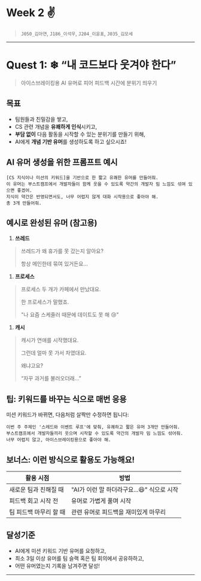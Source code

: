 # Week 2 ✌

> `J050_김아연`, `J186_이석우`, `J204_이윤표`, `J035_김모세`

---

# Quest 1: ❄ “내 코드보다 웃겨야 한다”

> 아이스브레이킹용 AI 유머로 피어 피드백 시간에 분위기 띄우기
> 

## 목표

- 팀원들과 친밀감을 쌓고,
- CS 관련 개념을 **유쾌하게 인식**시키고,
- **부담 없이** 다음 활동을 시작할 수 있는 분위기를 만들기 위해,
- AI에게 **개념 기반 유머**를 생성하도록 하고 싶으시죠!

## AI 유머 생성을 위한 프롬프트 예시

```
[CS 지식이나 미션의 키워드]을 기반으로 한 짧고 유쾌한 유머를 만들어줘. 
이 유머는 부스트캠프에서 개발자들이 함께 웃을 수 있도록 약간의 개발자 밈 느낌도 섞여 있으면 좋겠어. 
지식이 약간은 반영되면서도, 너무 어렵지 않게 대화 시작용으로 좋아야 해. 
총 3개 만들어줘.
```

## 예시로 완성된 유머 (참고용)

1. **쓰레드**

> 쓰레드가 왜 휴가를 못 갔는지 알아요?
> 
> 
> 항상 메인한테 묶여 있거든요...
> 
1. **프로세스**

> 프로세스 두 개가 카페에서 만났대요.
> 
> 
> 한 프로세스가 말했죠.
> 
> "나 요즘 스케줄러 때문에 데이트도 못 해 😢"
> 
1. **캐시**

> 캐시가 연애를 시작했대요.
> 
> 
> 그런데 얼마 못 가서 차였대요.
> 
> 왜냐고요?
> 
> “자꾸 과거를 불러오더래…”
> 

## 팁: 키워드를 바꾸는 식으로 매번 응용

미션 키워드가 바뀌면, 다음처럼 살짝만 수정하면 됩니다:

```
이번 주 주제인 '스레드와 이벤트 루프'에 맞춰, 유쾌하고 짧은 유머 3개만 만들어줘.
부스트캠프에서 개발자들끼리 웃으며 시작할 수 있도록 약간의 개발자 밈 느낌도 섞어줘.
너무 어렵지 않고, 아이스브레이킹용으로 좋아야 해.
```

## 보너스: 이런 방식으로 활용도 가능해요!

| 활용 시점 | 방법 |
| --- | --- |
| 새로운 팀과 친해질 때 | "AI가 이런 말 하더라구요...😆" 식으로 시작 |
| 피드백 회고 시작 전 | 유머로 가볍게 풀며 시작 |
| 팀 피드백 마무리 할 때 | 관련 유머로 피드백을 재미있게 마무리 |

## 달성기준

- AI에게 미션 키워드 기반 유머를 요청하고,
- 최소 3일 이상 유머를 팀 슬랙 혹은 팀 회의에서 공유하하고,
- 어떤 유머였는지 기록을 남겨주면 달성!

---

